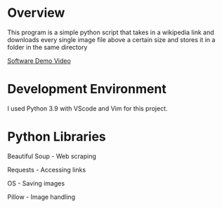 # Overview

This program is a simple python script that takes in a wikipedia link and downloads every single image file 
above a certain size and stores it in a folder in the same directory

[Software Demo Video](https://youtu.be/u3M1Th6Jqkk)

# Development Environment

I used Python 3.9 with VScode and Vim for this project.

# Python Libraries

Beautiful Soup - Web scraping

Requests - Accessing links

OS - Saving images

Pillow - Image handling
